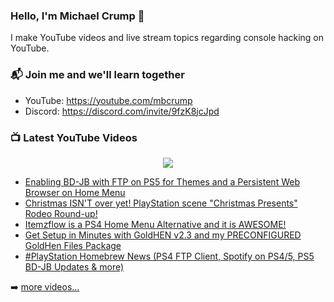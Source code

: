 ### Hello, I'm Michael Crump 👋

I make YouTube videos and live stream topics regarding console hacking on YouTube. 

### 📬 Join me and we'll learn together

- YouTube: https://youtube.com/mbcrump
- Discord: https://discord.com/invite/9fzK8jcJpd

### 📺 Latest YouTube Videos

<div align="center">

[<img src="https://img.shields.io/badge/-Subscribe-red?style=for-the-badge&logo=youtube&logoColor=white"/>](https://www.youtube.com/c/mbcrump?sub_confirmation=1)

</div>

<!-- YOUTUBE:START -->
- [Enabling BD-JB with FTP on PS5 for Themes and a Persistent Web Browser on Home Menu](https://www.youtube.com/watch?v=MiHO_RnhJ5c)
- [Christmas ISN&#39;T over yet! PlayStation scene &quot;Christmas Presents&quot; Rodeo Round-up!](https://www.youtube.com/watch?v=74FtZItaC78)
- [Itemzflow is a PS4 Home Menu Alternative and it is AWESOME!](https://www.youtube.com/watch?v=TIFDHTxgifA)
- [Get Setup in Minutes with GoldHEN v2.3 and my PRECONFIGURED GoldHen Files Package](https://www.youtube.com/watch?v=6x82cRvpadM)
- [#PlayStation  Homebrew News &lpar;PS4 FTP Client, Spotify on PS4/5, PS5 BD-JB Updates &amp; more&rpar;](https://www.youtube.com/watch?v=EI9fKJ9307I)
<!-- YOUTUBE:END -->

➡️ [more videos...](https://youtube.com/mbcrump)


